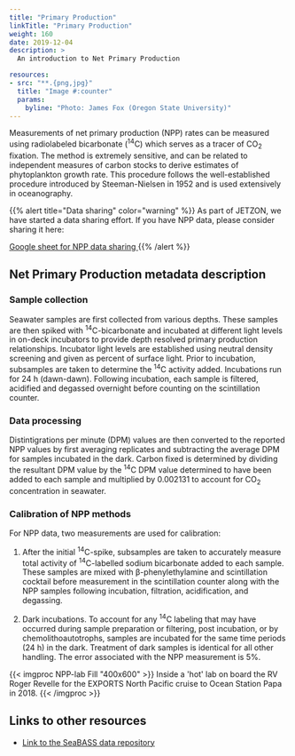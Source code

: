 ```yaml
---
title: "Primary Production"
linkTitle: "Primary Production"
weight: 160
date: 2019-12-04
description: >
  An introduction to Net Primary Production

resources:
- src: "**.{png,jpg}"
  title: "Image #:counter"
  params:
    byline: "Photo: James Fox (Oregon State University)"
---
```


Measurements of net primary production (NPP) rates can be measured using radiolabeled bicarbonate (<sup>14</sup>C) which serves as a tracer of CO<sub>2</sub> fixation. The method is extremely sensitive, and can be related to independent measures of carbon stocks to derive estimates of phytoplankton growth rate. This procedure follows the well-established procedure introduced by Steeman-Nielsen in 1952 and is used extensively in oceanography.


{{% alert title="Data sharing" color="warning" %}}
As part of JETZON, we have started a data sharing effort. If you have NPP data, please consider sharing it here:

<a href="https://docs.google.com/spreadsheets/d/1w2S6-MOfta1X1zbTYfiPnGrtdAkooBNx48RFmOLIaJU/edit?usp=sharing" target="_blank">
 	Google sheet for NPP data sharing
</a>
{{% /alert %}}


## Net Primary Production metadata description 

### Sample collection
Seawater samples are first collected from various depths. These samples are then spiked with <sup>14</sup>C-bicarbonate and incubated at different light levels in on-deck incubators to provide depth resolved primary production relationships. Incubator light levels are established using neutral density screening and given as percent of surface light. Prior to incubation, subsamples are taken to determine the <sup>14</sup>C activity added. Incubations run for 24 h (dawn-dawn). Following incubation, each sample is filtered, acidified and degassed overnight before counting on the scintillation counter. 

### Data processing
Distintigrations per minute (DPM) values are then converted to the reported NPP values by first averaging replicates and subtracting the average DPM for samples incubated in the dark. Carbon fixed is determined by dividing the resultant DPM value by the <sup>14</sup>C DPM value determined to have been added to each sample and multiplied by 0.002131 to account for CO<sub>2</sub> concentration in seawater. 

### Calibration of NPP methods

For NPP data, two measurements are used for calibration:

1.   After the initial <sup>14</sup>C-spike, subsamples are taken to accurately measure total activity of <sup>14</sup>C-labelled sodium bicarbonate added to each sample. These samples are mixed with β-phenylethylamine and scintillation cocktail before measurement in the scintillation counter along with the NPP samples following incubation, filtration, acidification, and degassing. 

2.   Dark incubations. To account for any <sup>14</sup>C labeling that may have occurred during sample preparation or filtering, post incubation, or by chemolithoautotrophs, samples are incubated for the same time periods (24 h) in the dark. Treatment of dark samples is identical for all other handling. The error associated with the NPP measurement is 5%. 

{{< imgproc NPP-lab Fill "400x600" >}}
Inside a 'hot' lab on board the RV Roger Revelle for the EXPORTS North Pacific cruise to Ocean Station Papa in 2018.
{{< /imgproc >}}

## Links to other resources

- <a href="https://seabass.gsfc.nasa.gov/archive/OSU/behrenfeld/EXPORTS/EXPORTSNP/archive" target="_blank">
	Link to the SeaBASS data repository
	</a>
